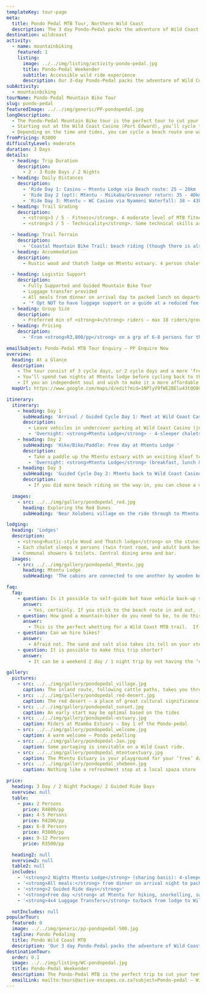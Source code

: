 ```yaml
---
templateKey: tour-page
meta:
  title: Pondo Pedal MTB Tour, Northern Wild Coast
  description: The 3 day Pondo-Pedal packs the adventure of Wild Coast riding into an accessible  long weekend. Mtamvuna – Mtentu, overnighting at a lodge with luggage support.
destination: wildcoast
activity:
  - name: mountainbiking
    featured: 1
    listing:
      image: ../../img/listing/activity-pondo-pedal.jpg
      title: Pondo-Pedal Weekender
      subtitle: Accessible wild ride experience
      description: Our 3-day Pondo-Pedal packs the adventure of Wild Coast riding into a cost-effective long weekend. Starting at the Wild Coast Casino, the trail makes its way to Mtentu camp - an ideal base for exploring Mkambati Nature Reserve, before cycling back to Port Edward via a different route. Beach riding, organic single-track and Wild Coast vibes, just 2hrs drive from Durban.
subActivity:
  - mountainbiking
tourName: Pondo-Pedal Mountain Bike Tour
slug: pondo-pedal
featuredImage: ../../img/generic/PP-pondopedal.jpg
longDescription:
  - The Pondo-Pedal Mountain Bike tour is the perfect tour to cut your teeth on if you looking for a whetting of wild coast trail riding, and are a little short of leave, or looking for a stepping stone to the Lower Wild Coast MTB Adventure.
  - Starting out at the Wild Coast Casino (Port Edward), you’ll cycle to Mtentu Lodge. Spend a free day paddling up the gorgeous Mtentu estuary, swimming under forgotten falls in Mkambati Nature reserve or cycling through to Msikaba.
  - Depending on the time and tides, you can cycle a beach route one way, and an inland route the next - stopping at local villages for a cold quart or a plunge in one of the natural pools along the way.
fromPricing: R3800
difficultyLevel: moderate
duration: 3 Days
details:
  - heading: Trip Duration
    description:
      - 2 - 3 Ride Days / 2 Nights
  - heading: Daily Distances
    description:
      - 'Ride Day 1: Casino – Mtentu Lodge via Beach route: 25 – 28km  '
      - 'Ride Day 2 (opt): Mtentu - Msikaba/Grosvenor return: 35 - 40km'
      - 'Ride Day 3: Mtentu – WC Casino via Nyameni Waterfall: 38 – 43km'
  - heading: Trail Grading
    description:
      - <strong>3 / 5 - Fitness</strong>. A moderate level of MTB fitness and good overall fitness is recommended. Whilst the daily distances may not seem high, anticipate a few steep climbs, slower-going sections, and portaging in parts.
      - <strong>3 / 5 - Technicality</strong>. Some technical skills are useful to stay on your bike through soft sand and rutted paths.

  - heading: Trail Terrain
    description:
      - 'Coastal Mountain Bike Trail: beach riding (though there is also an option to do two inland routes), cattle and jeep tracks, some 4x4 gravel road sections.  There are some steep, rocky or soft sand sections on which you may have to push or portage your bike, as well as a potential river crossing or two.'
  - heading: Accommodation
    description:
      - Rustic wood and thatch lodge on Mtentu estuary. 4 person chalets with communal showers, toilets and dining boma.

  - heading: Logistic Support
    description:
      - Fully Supported and Guided Mountain Bike Tour
      - Luggage transfer provided
      - All meals from dinner on arrival day to packed lunch on departure day
      - '* Opt NOT to have luggage support or a guide at a reduced fee'
  - heading: Group Size
    description:
      - Preferred min of <strong>4</strong> riders – max 18 riders/group.
  - heading: Pricing
    description:
      - 'From <strong>R3,800/pp</strong> on a grp of 6-8 persons for the 3 day/ 2 night package'

emailSubject: Pondo-Pedal MTB Tour Enquiry – PP Enquire Now
overview:
  heading: At a Glance
  description:
    - The tour consist of 3 cycle days, or 2 cycle days and a more ‘free/exploration day’ in-between. At Mtentu, you’ll have the opportunity to paddle and kloof to Swallowtail Falls - up the gorgeous Mtentu estuary, swim under forgotten falls in Mkambati Nature reserve, or just enjoy the pristine beach.
    - You’ll spend two nights at Mtentu lodge before cycling back to the Wild Coast casino via a different route.  Depending on the time and tides, you'll cycle a beach route one way and an inland route the next - stopping at local villages for a cold quart or a plunge in one of the natural pools along the way.
    - If you an independent soul and wish to make it a more affordable getaway, there is also an option to self-guide and not have luggage support as the lodge does provide bedding, towels and meals.
  mapUrl: https://www.google.com/maps/d/edit?mid=1NPlyV9fWE2BElu43tQO8G_DF7S4&usp=sharing

itinerary:
  itinerary:
    - heading: Day 1
      subHeading: 'Arrival / Guided Cycle Day 1: Meet at Wild Coast Casino – Cycle in to Mtentu (38km or 25km routes)'
      description:
        - Leave vehicles in undercover parking at Wild Coast Casino (just beyond Port Edward) and start from here. Inland Cycle Route - approx 38km to Mtentu Lodge or approx 25km directly on the beach
        - 'Overnight: <strong>Mtentu Lodge</strong> - 4-sleeper chalets (provide own packed lunch. Dinner at lodge)'
    - heading: Day 2
      subHeading: 'Hike/Bike/Paddle: Free day at Mtentu Lodge '
      description:
        - Take a paddle up the Mtentu estuary with an exciting kloof to Swallowtail Falls, or hike into Mkambati Nature Reserve and swim under forgotten falls, or cycle (self-guided) through Mkambati to Msikaba (15km one-way) or even Grosvenor.
        - 'Overnight: <strong>Mtentu Lodge</strong> (breakfast, lunch & dinner provided)'
    - heading: Day 3
      subHeading: 'Guided Cycle Day 2: Mtentu back to Wild Coast Casino via alternative route (38 or 26km)'
      description:
        - If you did more beach riding on the way-in, you can chose a more  inland route on the return - passing villages and waterfalls. (35-43km depending on route taken) - in discussion with guide and wind / tide permitting.

  images:
    - src: ../../img/gallery/pondopedal_red.jpg
      heading: Exploring the Red Dunes
      subHeading: 'Near Xolobeni village on the ride through to Mtentu. These culturally significant dunes are one of the proposed mining sites being heavily objected to by the local community.'

lodging:
  heading: 'Lodges'
  description:
    - <strong>Rustic-style Wood and Thatch lodge</strong> on the stunning Mtentu estuary.  All meals, bedding and bath towels provided, so you literally just need to bring your change of clothes.
    - Each chalet sleeps 4 persons (twin front room, and adult bunk bed in back room).
    - Communal showers & toilets. Central dining area and bar.
  images:
    - src: ../../img/gallery/pondopedal_Mtentu.jpg
      heading: Mtentu Lodge
      subHeading: 'The cabins are connected to one another by wooden boardwalk'

faq:
  faq:
    - question: Is it possible to self-guide but have vehicle back-up support?
      answer:
        - Yes, certainly. If you stick to the beach route in and out, it is quite easy to self-guide, and we still just provide the luggage transfer through to the lodge. However, if you wish to discover the hidden falls and local villages, we recommend taking a local guide.
    - question: How good a mountain-biker do you need to be, to do this tour?
      answer:
        - This is the perfect whetting for a Wild Coast MTB trail.  If you time your trip over a full or new moon period with a spring low in the morning, the long beach stretches through to the lodge should make for pretty easy riding.
    - question: Can we hire bikes?
      answer:
        - Afraid not. The sand and salt also takes its toll on your steed, so if you have the luxury of a ‘B’ bike…but still in good working order, bring the ‘B’ bike. You can also chose to do the inland route in and out if you don’t want to take your fancy bike on the beach.
    - question: It is possible to make this trip shorter?
      answer:
        - It can be a weekend 2 day / 1 night trip by not having the ‘extra’ day at Mtentu if you pressed for time.

gallery:
  pictures:
    - src: ../../img/gallery/pondopedal_village.jpg
      caption: The inland route, following cattle paths, takes you through local villages and grasslands.
    - src: ../../img/gallery/pondopedal_red-desert.jpg
      caption: The red desert – a place of great cultural significance to the local Pondo villagers and under threat from proposed dune mining.
    - src: ../../img/gallery/pondopedal_sunset.jpg
      caption: An early start may be optimal based on the tides
    - src: ../../img/gallery/pondopedal-estuary.jpg
      caption: Riders at Mzamba Estuary – Day 1 of the Pondo-pedal
    - src: ../../img/gallery/pondopedal_welcome.jpg
      caption: A warm welcome – Pondo pedalling
    - src: ../../img/gallery/pondopedal-Jan.jpg
      caption: Some portaging is inevitable on a Wild Coast ride.
    - src: ../../img/gallery/pondopedal_mtentuestuary.jpg
      caption: The Mtentu Estuary is your playground for your ‘free’ day between cycling.
    - src: ../../img/gallery/pondopedal_shebeen.jpg
      caption: Nothing like a refreshment stop at a local spaza store

price:
  heading: 3 Day / 2 Night Package/ 2 Guided Ride Days
  overview: null
  table:
    - pax: 2 Persons
      price: R4800/pp
    - pax: 4-5 Persons
      price: R4200/pp
    - pax: 6-8 Persons
      price: R3800/pp
    - pax: 9-12 Persons
      price: R3500/pp

  heading2: null
  overview2: null
  table2: null
  includes:
    - '<strong>2 Nights Mtentu Lodge</strong> (sharing basis): 4-sleeper chalets – costed to occupy at full capacity on your group size'
    - '<strong>All meals:</strong> from dinner on arrival night to packed lunch for departure day (2 dinners, 2 breakfasts & 2 lunches)'
    - '<strong>2 Guided Ride days</strong>'
    - '<strong>Free day </strong> at Mtentu for hiking, snorkelling, swimming, paddling up the estuary'
    - '<strong>4x4 Luggage Transfers</strong> to/back from lodge to Wild Coast Casino '

  notIncludes: null
popularTour:
  featured: 0
  image: ../../img/generic/pp-pondopedal-500.jpg
  tagline: Pondo Pedaling
  title: Pondo Wild Coast MTB
  description: 'Our 3 day Pondo-Pedal packs the adventure of Wild Coast riding into an accessible long weekend. From Port Edward to Mtentu, cycle along the beach one way and explore the inland villages and waterfalls on return. Guided with luggage support, or opt for the self-supported version.'
destinationTour:
  order: 0.1
  image: ../../img/listing/WC-pondopedal.jpg
  title: Pondo-Pedal Weekender
  description: The Pondo-Pedal MTB is the perfect trip to cut your teeth on, if you looking for a whetting of wild coast trail riding over a long weekend. Starting at the Wild Coast casino, you'll cycle to Mtentu Lodge. A free day can be spent paddling up the gorgeous Mtentu estuary, or swimming under forgotten falls in Mkambati, before cycling back to the casino via a different route. We'll cycle a beach route one way and an inland route the next - stopping at local villages for a cold quart or a plunge in one of the natural pools along the way.
  emailLink: mailto:tours@active-escapes.co.za?subject=Pondo-pedal – Wild Coast Destination Listing
---
```

